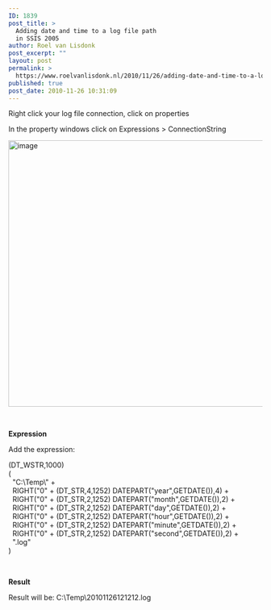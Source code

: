 ```yaml
---
ID: 1839
post_title: >
  Adding date and time to a log file path
  in SSIS 2005
author: Roel van Lisdonk
post_excerpt: ""
layout: post
permalink: >
  https://www.roelvanlisdonk.nl/2010/11/26/adding-date-and-time-to-a-log-file-path-in-ssis-2005/
published: true
post_date: 2010-11-26 10:31:09
---
```

<p>Right click your log file connection, click on properties</p>  <p>In the property windows click on Expressions &gt; ConnectionString</p>  <p><a href="http://www.roelvanlisdonk.nl/wp-content/uploads/2010/11/image16.png"><img style="border-bottom: 0px; border-left: 0px; display: inline; border-top: 0px; border-right: 0px" title="image" border="0" alt="image" src="http://www.roelvanlisdonk.nl/wp-content/uploads/2010/11/image_thumb16.png" width="704" height="529" /></a> </p>  <p>&#160;</p>  <p><strong> Expression</strong></p>  <p>Add the expression:</p>  <p>(DT_WSTR,1000)   <br />(    <br />&#160; &quot;C:\Temp\&quot; +    <br />&#160; RIGHT(&quot;0&quot; + (DT_STR,4,1252) DATEPART(&quot;year&quot;,GETDATE()),4) +     <br />&#160; RIGHT(&quot;0&quot; + (DT_STR,2,1252) DATEPART(&quot;month&quot;,GETDATE()),2) +     <br />&#160; RIGHT(&quot;0&quot; + (DT_STR,2,1252) DATEPART(&quot;day&quot;,GETDATE()),2) +     <br />&#160; RIGHT(&quot;0&quot; + (DT_STR,2,1252) DATEPART(&quot;hour&quot;,GETDATE()),2) +     <br />&#160; RIGHT(&quot;0&quot; + (DT_STR,2,1252) DATEPART(&quot;minute&quot;,GETDATE()),2) +     <br />&#160; RIGHT(&quot;0&quot; + (DT_STR,2,1252) DATEPART(&quot;second&quot;,GETDATE()),2) +     <br />&#160; &quot;.log&quot;    <br />)</p>  <p>&#160;</p>  <p><strong>Result</strong></p>  <p>Result will be: C:\Temp\20101126121212.log</p>